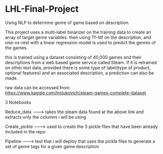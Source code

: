# LHL-Final-Project
Using NLP to determine genre of game based on description.

This project uses a multi-label binarizer on the training data to create an array of target genre variables. then using Tf-Idf on the description, and one-vs-rest with a linear regression model is used to predict the genres of the games. 

this is trained using a dataset consisting of 40,000 games and their descriptions from a web based game service called Steam. If it is retrained on other text data, provided there is some type of label(type of product, optional features) and an associated description, a prediction can also be made.



raw data can be accessed from: https://www.kaggle.com/trolukovich/steam-games-complete-dataset

3 Notebooks

Reduce_data    --->   takes the steam data found at the above link and extracts only the columns i will be using


Create_pickle  --->   used to create the 3 pickle files that have been already included in the repo


Pipeline       --->   test that i will deploy that uses the pickle files to generate a set of genre tags for a given game description
